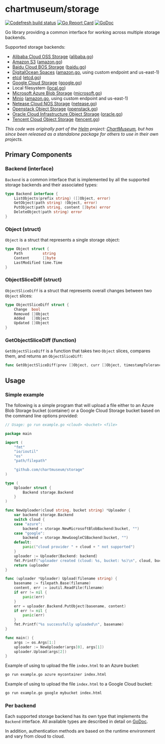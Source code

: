 # chartmuseum/storage

[![Codefresh build status](https://g.codefresh.io/api/badges/pipeline/chartmuseum/chartmuseum%2Fstorage%2Fmaster?type=cf-1)](https://g.codefresh.io/public/accounts/chartmuseum/pipelines/chartmuseum/storage/master)
[![Go Report Card](https://goreportcard.com/badge/github.com/chartmuseum/storage)](https://goreportcard.com/report/github.com/chartmuseum/storage)
[![GoDoc](https://godoc.org/github.com/chartmuseum/storage?status.svg)](https://godoc.org/github.com/chartmuseum/storage)

Go library providing a common interface for working across multiple storage backends.

Supported storage backends:

- [Alibaba Cloud OSS Storage](https://www.alibabacloud.com/product/oss) ([alibaba.go](./alibaba.go))
- [Amazon S3](https://aws.amazon.com/s3/) ([amazon.go](./amazon.go))
- [Baidu Cloud BOS Storage](https://cloud.baidu.com/product/bos.html) ([baidu.go](./baidu.go))
- [DigitalOcean Spaces](https://www.digitalocean.com/products/spaces/) ([amazon.go](./amazon.go), using custom endpoint and us-east-1)
- [etcd](https://etcd.io/) ([etcd.go](./etcd.go))
- [Google Cloud Storage](https://cloud.google.com/storage/) ([google.go](./google.go))
- Local filesystem ([local.go](./local.go))
- [Microsoft Azure Blob Storage](https://azure.microsoft.com/en-us/services/storage/blobs/) ([microsoft.go](./microsoft.go))
- [Minio](https://min.io/) ([amazon.go](./amazon.go), using custom endpoint and us-east-1)
- [Netease Cloud NOS Storage](https://www.163yun.com/product/nos) ([netease.go](./netease.go))
- [Openstack Object Storage](https://developer.openstack.org/api-ref/object-store/) ([openstack.go](./openstack.go))
- [Oracle Cloud Infrastructure Object Storage](https://cloud.oracle.com/storage) ([oracle.go](./oracle.go))
- [Tencent Cloud Object Storage](https://intl.cloud.tencent.com/product/cos) ([tencent.go](./tencent.go))

*This code was originally part of the [Helm](https://github.com/helm/helm) project: [ChartMuseum](https://github.com/helm/chartmuseum),
but has since been released as a standalone package for others to use in their own projects.*

## Primary Components

### Backend (interface)

`Backend` is a common interface that is implemented by all the supported storage backends and their associated types:

```go
type Backend interface {
    ListObjects(prefix string) ([]Object, error)
    GetObject(path string) (Object, error)
    PutObject(path string, content []byte) error
    DeleteObject(path string) error
}
```

### Object (struct)

`Object` is a struct that represents a single storage object:

```go
type Object struct {
    Path         string
    Content      []byte
    LastModified time.Time
}
```

### ObjectSliceDiff (struct)

`ObjectSliceDiff` is a struct that represents overall changes between two `Object` slices:

```go
type ObjectSliceDiff struct {
    Change  bool
    Removed []Object
    Added   []Object
    Updated []Object
}
```

### GetObjectSliceDiff (function)

`GetObjectSliceDiff` is a function that takes two `Object` slices, compares them, and returns an `ObjectSliceDiff`:

```go
func GetObjectSliceDiff(prev []Object, curr []Object, timestampTolerance time.Duration) ObjectSliceDiff
```

## Usage

### Simple example

The following is a simple program that will upload a file either to an Azure Blob Storage bucket (container) or a Google Cloud Storage bucket based on the command line options provided:

```go
// Usage: go run example.go <cloud> <bucket> <file>

package main

import (
	"fmt"
	"io/ioutil"
	"os"
	"path/filepath"

	"github.com/chartmuseum/storage"
)

type (
	Uploader struct {
		Backend storage.Backend
	}
)

func NewUploader(cloud string, bucket string) *Uploader {
	var backend storage.Backend
	switch cloud {
	case "azure":
		backend = storage.NewMicrosoftBlobBackend(bucket, "")
	case "google":
		backend = storage.NewGoogleCSBackend(bucket, "")
	default:
		panic("cloud provider " + cloud + " not supported")
	}
	uploader := Uploader{Backend: backend}
	fmt.Printf("uploader created (cloud: %s, bucket: %s)\n", cloud, bucket)
	return &uploader
}

func (uploader *Uploader) Upload(filename string) {
	basename := filepath.Base(filename)
	content, err := ioutil.ReadFile(filename)
	if err != nil {
		panic(err)
	}
	err = uploader.Backend.PutObject(basename, content)
	if err != nil {
		panic(err)
	}
	fmt.Printf("%s successfully uploaded\n", basename)
}

func main() {
	args := os.Args[1:]
	uploader := NewUploader(args[0], args[1])
	uploader.Upload(args[2])
}
```

Example of using to upload the file `index.html` to an Azure bucket:

```bash
go run example.go azure mycontainer index.html
```

Example of using to upload the file `index.html` to a Google Cloud bucket:

```bash
go run example.go google mybucket index.html
```

### Per backend

Each supported storage backend has its own type that implements the `Backend` interface.
All available types are described in detail on [GoDoc](https://godoc.org/github.com/chartmuseum/storage).

In addition, authentication methods are based on the runtime environment and vary from cloud to cloud.

